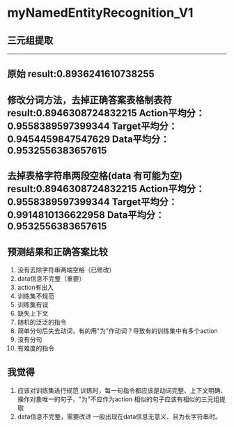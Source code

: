 # myNamedEntityRecognition_V1
## 三元组提取
---
原始
result:0.8936241610738255
---
修改分词方法，去掉正确答案表格制表符
result:0.8946308724832215
Action平均分：0.9558389597399344
Target平均分：0.9454459847547629
Data平均分： 0.9532556383657615
---
去掉表格字符串两段空格(data 有可能为空)
result:0.8946308724832215
Action平均分：0.9558389597399344
Target平均分：**0.9914810136622958**
Data平均分： 0.9532556383657615
---
## 预测结果和正确答案比较

1. 没有去除字符串两端空格（已修改）
2. data信息不完整（重要）
3. action有出入
4. 训练集不规范
5. 训练集有误
6. 缺失上下文
7. 随机的泛泛的指令
8. 简单分句后失去动词，有的用"为"作动词？导致有的训练集中有多个action
9. 没有分句
10. 有难度的指令

## 我觉得
1. 应该对训练集进行规范
训练时，每一句指令都应该是动词完整、上下文明确、操作对象唯一的句子，"为"不应作为action
相似的句子应该有相似的三元组提取
2. data信息不完整，需要改进
一般出现在data信息无意义、且为长字符串时。
